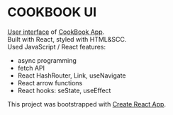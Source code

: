 # COOKBOOK UI

[User interface](https://arkodiusz.github.io/cookbook_ui/?#) of [CookBook App](https://github.com/Arkodiusz/cookbook). \
Built with React, styled with HTML&SCC. \
Used JavaScript / React features:
* async programming
* fetch API
* React HashRouter, Link, useNavigate
* React arrow functions
* React hooks: seState, useEffect 

This project was bootstrapped with [Create React App](https://github.com/facebook/create-react-app).
